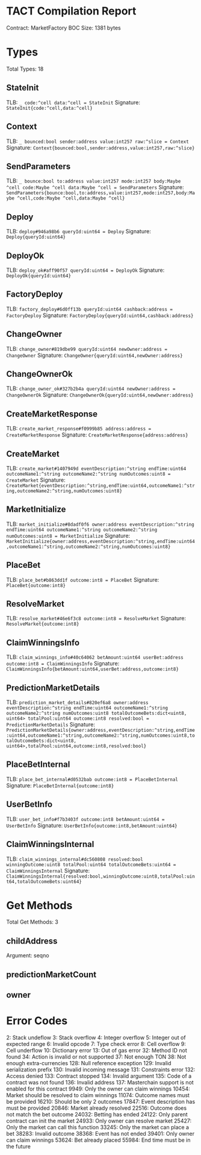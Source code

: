 # TACT Compilation Report
Contract: MarketFactory
BOC Size: 1381 bytes

# Types
Total Types: 18

## StateInit
TLB: `_ code:^cell data:^cell = StateInit`
Signature: `StateInit{code:^cell,data:^cell}`

## Context
TLB: `_ bounced:bool sender:address value:int257 raw:^slice = Context`
Signature: `Context{bounced:bool,sender:address,value:int257,raw:^slice}`

## SendParameters
TLB: `_ bounce:bool to:address value:int257 mode:int257 body:Maybe ^cell code:Maybe ^cell data:Maybe ^cell = SendParameters`
Signature: `SendParameters{bounce:bool,to:address,value:int257,mode:int257,body:Maybe ^cell,code:Maybe ^cell,data:Maybe ^cell}`

## Deploy
TLB: `deploy#946a98b6 queryId:uint64 = Deploy`
Signature: `Deploy{queryId:uint64}`

## DeployOk
TLB: `deploy_ok#aff90f57 queryId:uint64 = DeployOk`
Signature: `DeployOk{queryId:uint64}`

## FactoryDeploy
TLB: `factory_deploy#6d0ff13b queryId:uint64 cashback:address = FactoryDeploy`
Signature: `FactoryDeploy{queryId:uint64,cashback:address}`

## ChangeOwner
TLB: `change_owner#819dbe99 queryId:uint64 newOwner:address = ChangeOwner`
Signature: `ChangeOwner{queryId:uint64,newOwner:address}`

## ChangeOwnerOk
TLB: `change_owner_ok#327b2b4a queryId:uint64 newOwner:address = ChangeOwnerOk`
Signature: `ChangeOwnerOk{queryId:uint64,newOwner:address}`

## CreateMarketResponse
TLB: `create_market_response#f0999b85 address:address = CreateMarketResponse`
Signature: `CreateMarketResponse{address:address}`

## CreateMarket
TLB: `create_market#1407949d eventDescription:^string endTime:uint64 outcomeName1:^string outcomeName2:^string numOutcomes:uint8 = CreateMarket`
Signature: `CreateMarket{eventDescription:^string,endTime:uint64,outcomeName1:^string,outcomeName2:^string,numOutcomes:uint8}`

## MarketInitialize
TLB: `market_initialize#8dadf0f6 owner:address eventDescription:^string endTime:uint64 outcomeName1:^string outcomeName2:^string numOutcomes:uint8 = MarketInitialize`
Signature: `MarketInitialize{owner:address,eventDescription:^string,endTime:uint64,outcomeName1:^string,outcomeName2:^string,numOutcomes:uint8}`

## PlaceBet
TLB: `place_bet#b863dd1f outcome:int8 = PlaceBet`
Signature: `PlaceBet{outcome:int8}`

## ResolveMarket
TLB: `resolve_market#46e6f3c8 outcome:int8 = ResolveMarket`
Signature: `ResolveMarket{outcome:int8}`

## ClaimWinningsInfo
TLB: `claim_winnings_info#40c64062 betAmount:uint64 userBet:address outcome:int8 = ClaimWinningsInfo`
Signature: `ClaimWinningsInfo{betAmount:uint64,userBet:address,outcome:int8}`

## PredictionMarketDetails
TLB: `prediction_market_details#820ef6a8 owner:address eventDescription:^string endTime:uint64 outcomeName1:^string outcomeName2:^string numOutcomes:uint8 totalOutcomeBets:dict<uint8, uint64> totalPool:uint64 outcome:int8 resolved:bool = PredictionMarketDetails`
Signature: `PredictionMarketDetails{owner:address,eventDescription:^string,endTime:uint64,outcomeName1:^string,outcomeName2:^string,numOutcomes:uint8,totalOutcomeBets:dict<uint8, uint64>,totalPool:uint64,outcome:int8,resolved:bool}`

## PlaceBetInternal
TLB: `place_bet_internal#d0532bab outcome:int8 = PlaceBetInternal`
Signature: `PlaceBetInternal{outcome:int8}`

## UserBetInfo
TLB: `user_bet_info#f7b3403f outcome:int8 betAmount:uint64 = UserBetInfo`
Signature: `UserBetInfo{outcome:int8,betAmount:uint64}`

## ClaimWinningsInternal
TLB: `claim_winnings_internal#dc560808 resolved:bool winningOutcome:uint8 totalPool:uint64 totalOutcomeBets:uint64 = ClaimWinningsInternal`
Signature: `ClaimWinningsInternal{resolved:bool,winningOutcome:uint8,totalPool:uint64,totalOutcomeBets:uint64}`

# Get Methods
Total Get Methods: 3

## childAddress
Argument: seqno

## predictionMarketCount

## owner

# Error Codes
2: Stack undeflow
3: Stack overflow
4: Integer overflow
5: Integer out of expected range
6: Invalid opcode
7: Type check error
8: Cell overflow
9: Cell underflow
10: Dictionary error
13: Out of gas error
32: Method ID not found
34: Action is invalid or not supported
37: Not enough TON
38: Not enough extra-currencies
128: Null reference exception
129: Invalid serialization prefix
130: Invalid incoming message
131: Constraints error
132: Access denied
133: Contract stopped
134: Invalid argument
135: Code of a contract was not found
136: Invalid address
137: Masterchain support is not enabled for this contract
9949: Only the owner can claim winnings
10454: Market should be resolved to claim winnings
11074: Outcome names must be provided
16210: Should be only 2 outcomes
17847: Event description has must be provided
20846: Market already resolved
22516: Outcome does not match the bet outcome
24032: Betting has ended
24122: Only parent contract can init the market
24933: Only owner can resolve market
25427: Only the market can call this function
33245: Only the market can place a bet
38283: Invalid outcome
38368: Event has not ended
39401: Only owner can claim winnings
53624: Bet already placed
55984: End time must be in the future